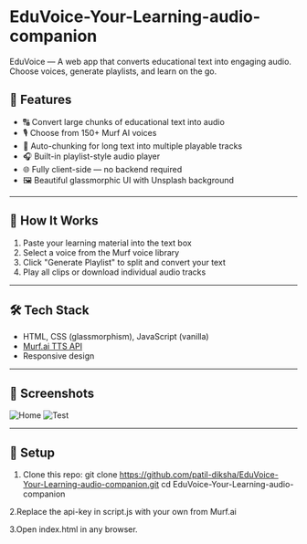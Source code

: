 # EduVoice-Your-Learning-audio-companion
EduVoice — A web app that converts educational text into engaging audio. Choose voices, generate playlists, and learn on the go.

## 🚀 Features

- 🔠 Convert large chunks of educational text into audio
- 🎙️ Choose from 150+ Murf AI voices
- 📃 Auto-chunking for long text into multiple playable tracks
- 🎧 Built-in playlist-style audio player
- 🌐 Fully client-side — no backend required
- 🖼️ Beautiful glassmorphic UI with Unsplash background

---

## 🧠 How It Works

1. Paste your learning material into the text box
2. Select a voice from the Murf voice library
3. Click "Generate Playlist" to split and convert your text
4. Play all clips or download individual audio tracks

---

## 🛠️ Tech Stack

- HTML, CSS (glassmorphism), JavaScript (vanilla)
- [Murf.ai TTS API](https://murf.ai/api/docs/introduction/overview)
- Responsive design

---

## 📸 Screenshots
![Home](https://github.com/user-attachments/assets/4f489857-5e55-4f1d-b19f-aaa1689c18d6)
![Test](https://github.com/user-attachments/assets/a512ed8b-344b-42a6-8979-273ba7638835)

---

## 🔑 Setup
1. Clone this repo:
   git clone https://github.com/patil-diksha/EduVoice-Your-Learning-audio-companion.git
   cd EduVoice-Your-Learning-audio-companion

2.Replace the api-key in script.js with your own from Murf.ai

3.Open index.html in any browser.
